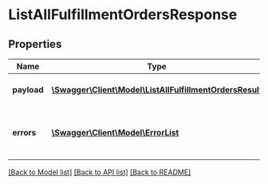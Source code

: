 # ListAllFulfillmentOrdersResponse

## Properties
Name | Type | Description | Notes
------------ | ------------- | ------------- | -------------
**payload** | [**\Swagger\Client\Model\ListAllFulfillmentOrdersResult**](ListAllFulfillmentOrdersResult.md) | The payload for the listAllFulfillmentOrders operation. | [optional] 
**errors** | [**\Swagger\Client\Model\ErrorList**](ErrorList.md) | One or more unexpected errors occurred during the listAllFulfillmentOrders operation. | [optional] 

[[Back to Model list]](../README.md#documentation-for-models) [[Back to API list]](../README.md#documentation-for-api-endpoints) [[Back to README]](../README.md)


